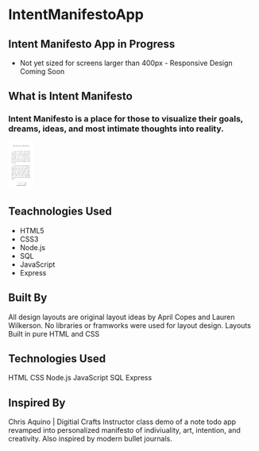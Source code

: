 # IntentManifestoApp
## Intent Manifesto App in Progress
- Not yet sized for screens larger than 400px - Responsive Design Coming Soon

## What is Intent Manifesto
### Intent Manifesto is a place for those to visualize their goals, dreams, ideas, and most intimate thoughts into reality.
<img src="readme/images/aboutpic.png" width="50">

## Teachnologies Used
- HTML5
- CSS3
- Node.js
- SQL
- JavaScript
- Express

## Built By
All design layouts are original layout ideas by April Copes and Lauren Wilkerson. No libraries or framworks were used for layout design. Layouts Built in pure HTML and CSS

## Technologies Used
HTML
CSS
Node.js
JavaScript
SQL
Express

## Inspired By
Chris Aquino | Digitial Crafts Instructor class demo of a note todo app revamped into personalized manifesto of indiviuality, art, intention, and creativity. Also inspired by modern bullet journals.
